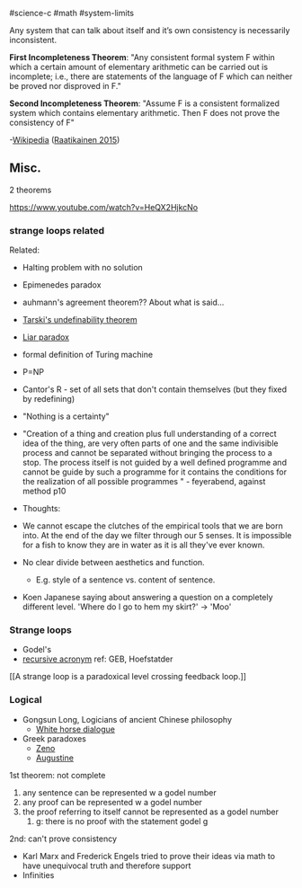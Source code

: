 #science-c #math #system-limits

Any system that can talk about itself and it’s own consistency is necessarily inconsistent.

**First Incompleteness Theorem**: "Any consistent formal system F within which a certain amount of elementary arithmetic can be carried out is incomplete; i.e., there are statements of the language of F which can neither be proved nor disproved in F." 

**Second Incompleteness Theorem**: "Assume F is a consistent formalized system which contains elementary arithmetic. Then F does not prove the consistency of F"

-[Wikipedia](https://en.wikipedia.org/wiki/G%C3%B6del%27s_incompleteness_theorems)
([Raatikainen 2015](https://en.wikipedia.org/wiki/G%C3%B6del%27s_incompleteness_theorems#CITEREFRaatikainen2015))

## Misc.
2 theorems

https://www.youtube.com/watch?v=HeQX2HjkcNo

### strange loops related
Related:
- Halting problem with no solution
- Epimenedes paradox
- auhmann's agreement theorem?? About what is said...
- [Tarski's undefinability theorem](https://en.wikipedia.org/wiki/Tarski%27s_undefinability_theorem)
- [Liar paradox](https://en.wikipedia.org/wiki/Liar_paradox)
- formal definition of Turing machine
- P=NP
- Cantor's R - set of all sets that don't contain themselves (but they fixed by redefining)
- "Nothing is a certainty"


- "Creation of a thing and creation plus full understanding of a correct idea of the thing, are very often parts of one and the same indivisible process and cannot be separated without bringing the process to a stop. The process itself is not guided by a well defined programme and cannot be guide by such a programme for it contains the conditions for the realization of all possible programmes " - feyerabend, against method p10


- Thoughts: 
- We cannot escape the clutches of the empirical tools that we are born into. At the end of the day we filter through our 5 senses. It is impossible for a fish to know they are in water as it is all they've ever known.
- No clear divide between aesthetics and function.
	- E.g. style of a sentence vs. content of sentence. 
- Koen Japanese saying about answering a question on a completely different level. 'Where do I go to hem my skirt?' -> 'Moo'


### Strange loops
- Godel's
- [recursive acronym](https://en.m.wikipedia.org/wiki/Recursive_acronym)
ref: GEB, Hoefstatder

[[A strange loop is a paradoxical level crossing feedback loop.]]

### Logical 
- Gongsun Long, Logicians of ancient Chinese philosophy
	- [White horse dialogue](https://en.wikipedia.org/wiki/Gongsun_Long)
- Greek paradoxes
	- [Zeno](https://plato.stanford.edu/entries/zeno-elea/)
	- [Augustine](https://plato.stanford.edu/entries/augustine/)

1st theorem: not complete
1. any sentence can be represented w a godel number
2. any proof can be represented w a godel number
3. the proof referring to itself cannot be represented as a godel number
	1. g: there is no proof with the statement godel g

2nd: can't prove consistency


- Karl Marx and Frederick Engels tried to prove their ideas via math to have unequivocal truth and therefore support
- Infinities 